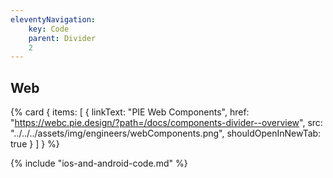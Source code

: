 ```yaml
---
eleventyNavigation:
    key: Code
    parent: Divider
    2
---
```



## Web

{% card {
  items: [
        {
          linkText: "PIE Web Components",
          href: "https://webc.pie.design/?path=/docs/components-divider--overview",
          src: "../../../assets/img/engineers/webComponents.png",
          shouldOpenInNewTab: true
        }
    ]
} %}

{% include "ios-and-android-code.md" %}
